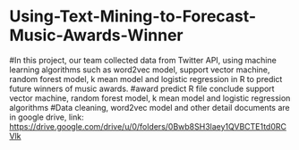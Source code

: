 # Using-Text-Mining-to-Forecast-Music-Awards-Winner
#In this project, our team collected data from Twitter API, using machine learning algorithms such as word2vec model, support vector machine, random forest model, k mean model and logistic regression in R to predict future winners of music awards.
#award predict R file conclude support vector machine, random forest model, k mean model and logistic regression algorithms
#Data cleaning, word2vec model and other detail documents are in google drive, link: https://drive.google.com/drive/u/0/folders/0Bwb8SH3laey1QVBCTE1td0RCVlk 
